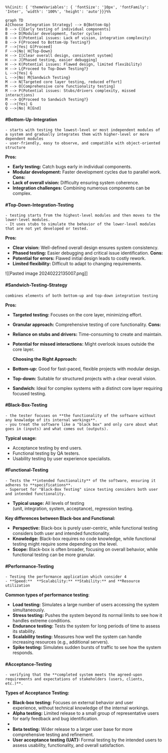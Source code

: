 ```mermaid
%%{init: { 'themeVariables': { 'fontSize': '10px', 'fontFamily': 'Inter', 'width': '100%', 'height': 'auto'}}}%%

graph TD
A[Choose Integration Strategy] --> B{Bottom-Up} 
B --> C[Early testing of individual components]
B --> D[Modular development, faster cycles]
B --> E(Potential issues: Lack of vision, integration complexity)
B --> F{Proceed to Bottom-Up Testing?}
F -->|Yes| G[Proceed]
F -->|No| H{Top-Down}
H --> I[Clear overall design, consistent system]
H --> J[Phased testing, easier debugging]
H --> K(Potential issues: Flawed design, limited flexibility)
H --> L{Proceed to Top-Down Testing?}
L -->|Yes| G
L -->|No| M{Sandwich Testing}
M --> N[Targeted core layer testing, reduced effort]
M --> O[Comprehensive core functionality testing]
M --> P(Potential issues: Stubs/drivers complexity, missed interactions)
M --> Q{Proceed to Sandwich Testing?}
Q -->|Yes| G
Q -->|No| R[End]
```

#### #Bottom-Up-Integration
	- starts with testing the lowest-level or most independent modules of a system and gradually integrates them with higher-level or more dependent modules
	- user-friendly, easy to observe, and compatible with object-oriented structure	  
**Pros:**
- **Early testing:** Catch bugs early in individual components.
- **Modular development:** Faster development cycles due to parallel work.
**Cons:**
- **Lack of overall vision:** Difficulty ensuring system coherence.
- **Integration challenges:** Combining numerous components can be complex.
#### #Top-Down-Integration-Testing
	- testing starts from the highest-level modules and then moves to the lower-level modules. 
	- It uses stubs to simulate the behavior of the lower-level modules that are not yet developed or tested.

**Pros:**
- **Clear vision:** Well-defined overall design ensures system consistency.
- **Phased testing:** Easier debugging and critical issue identification.
**Cons:**
- **Potential for errors:** Flawed initial design leads to costly rework.
- **Limited flexibility:** Difficult to adapt to changing requirements.


![[Pasted image 20240222135007.png]]

#### #Sandwich-Testing-Strategy
	combines elements of both bottom-up and top-down integration testing
**Pros:**
- **Targeted testing:** Focuses on the core layer, minimizing effort.
- **Granular approach:** Comprehensive testing of core functionality.
**Cons:**
- **Reliance on stubs and drivers:** Time-consuming to create and maintain.
- **Potential for missed interactions:** Might overlook issues outside the core layer.
  
  **Choosing the Right Approach:**
- **Bottom-up:** Good for fast-paced, flexible projects with modular design.
- **Top-down:** Suitable for structured projects with a clear overall vision.
- **Sandwich:** Ideal for complex systems with a distinct core layer requiring focused testing.

#### #Black-Box-Testing
	- the tester focuses on **the functionality of the software without any knowledge of its internal workings**.
	- you treat the software like a "black box" and only care about what goes in (inputs) and what comes out (outputs).
**Typical usage:**
- Acceptance testing by end users.
- Functional testing by QA testers.
- Usability testing by user experience specialists.
#### #Functional-Testing 
	- Tests the **intended functionality** of the software, ensuring it adheres to **specifications**.
	- Superset for "Black-Box Testing" since testing considers both user and intended functionality.
- **Typical usage:** All levels of testing (unit, integration, system, acceptance), regression testing.

**Key differences between Black-box and Functional:**
- **Perspective:** Black-box is purely user-centric, while functional testing considers both user and intended functionality.
- **Knowledge:** Black-box requires no code knowledge, while functional testing might require some depending on the level.
- **Scope:** Black-box is often broader, focusing on overall behavior, while functional testing can be more granular.

#### #Performance-Testing
	- Testing the performance application which consider 4 
	- **Speed:**  **Scalability:** **Stability:** and **Resource utilization
**Common types of performance testing**:
- **Load testing:** Simulates a large number of users accessing the system simultaneously.
- **Stress testing:** Pushes the system beyond its normal limits to see how it handles extreme conditions.
- **Endurance testing:** Tests the system for long periods of time to assess its stability.
- **Scalability testing:** Measures how well the system can handle increasing resources (e.g., additional servers).
- **Spike testing:** Simulates sudden bursts of traffic to see how the system responds.

#### #Acceptance-Testing
	- verifying that the **completed system meets the agreed-upon requirements and expectations of stakeholders (users, clients, etc.)**.

**Types of Acceptance Testing:**
- **Black-box testing:** Focuses on external behavior and user experience, without technical knowledge of the internal workings.
- **Alpha testing:** Limited release to a small group of representative users for early feedback and bug identification.
- 
- **Beta testing:** Wider release to a larger user base for more comprehensive testing and refinement.
- **User acceptance testing (UAT):** Formal testing by the intended users to assess usability, functionality, and overall satisfaction.